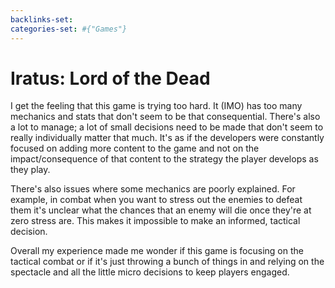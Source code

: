 ```yaml
---
backlinks-set: 
categories-set: #{"Games"}
---
```

# Iratus: Lord of the Dead

I get the feeling that this game is trying too hard.
It (IMO) has too many mechanics and stats that don't seem to be that
consequential.
There's also a lot to manage; a lot of small decisions need to be made that
don't seem to really individually matter that much.
It's as if the developers were constantly focused on adding more content to the
game and not on the impact/consequence of that content to the strategy the
player develops as they play.

There's also issues where some mechanics are poorly explained.
For example, in combat when you want to stress out the enemies to defeat them
it's unclear what the chances that an enemy will die once they're at zero stress
are.
This makes it impossible to make an informed, tactical decision.

Overall my experience made me wonder if this game is focusing on the tactical
combat or if it's just throwing a bunch of things in and relying on the
spectacle and all the little micro decisions to keep players engaged.